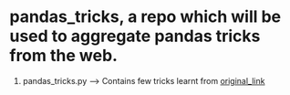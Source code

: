 # pandas_tricks, a repo which will be used to aggregate pandas tricks from the web.

1. pandas_tricks.py --> Contains few tricks learnt from [original_link](#https://towardsdatascience.com/11-pandas-built-in-functions-you-should-know-1cf1783c2b9)

